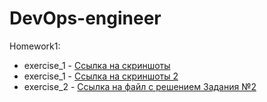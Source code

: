 # DevOps-engineer

Homework1:
* exercise_1 - [Ссылка на скриншоты](https://postimg.cc/gallery/JLqZHfY)
* exercise_1 - [Ссылка на скриншоты 2](https://github.com/easulimov/DevOps-engineer/blob/main/01-intro-01/img/)
* exercise_2 - [Ссылка на файл с решением Задания №2](https://github.com/easulimov/DevOps-engineer/blob/main/01-intro-01/README.md)

